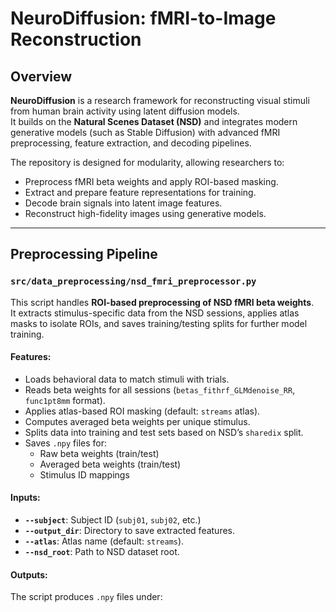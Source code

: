 # NeuroDiffusion: fMRI-to-Image Reconstruction

## Overview
**NeuroDiffusion** is a research framework for reconstructing visual stimuli from human brain activity using latent diffusion models.  
It builds on the **Natural Scenes Dataset (NSD)** and integrates modern generative models (such as Stable Diffusion) with advanced fMRI preprocessing, feature extraction, and decoding pipelines.

The repository is designed for modularity, allowing researchers to:
- Preprocess fMRI beta weights and apply ROI-based masking.
- Extract and prepare feature representations for training.
- Decode brain signals into latent image features.
- Reconstruct high-fidelity images using generative models.

---

## Preprocessing Pipeline

### `src/data_preprocessing/nsd_fmri_preprocessor.py`
This script handles **ROI-based preprocessing of NSD fMRI beta weights**.  
It extracts stimulus-specific data from the NSD sessions, applies atlas masks to isolate ROIs, and saves training/testing splits for further model training.

#### **Features:**
- Loads behavioral data to match stimuli with trials.
- Reads beta weights for all sessions (`betas_fithrf_GLMdenoise_RR`, `func1pt8mm` format).
- Applies atlas-based ROI masking (default: `streams` atlas).
- Computes averaged beta weights per unique stimulus.
- Splits data into training and test sets based on NSD’s `sharedix` split.
- Saves `.npy` files for:
  - Raw beta weights (train/test)
  - Averaged beta weights (train/test)
  - Stimulus ID mappings

#### **Inputs:**
- **`--subject`**: Subject ID (`subj01`, `subj02`, etc.)
- **`--output_dir`**: Directory to save extracted features.
- **`--atlas`**: Atlas name (default: `streams`).
- **`--nsd_root`**: Path to NSD dataset root.

#### **Outputs:**
The script produces `.npy` files under:
